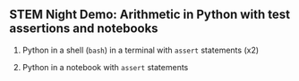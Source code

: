
## STEM Night Demo: Arithmetic in Python with test assertions and notebooks

  1. Python in a shell (`bash`) in a terminal
     with `assert` statements (x2)

  2. Python in a notebook
     with `assert` statements



